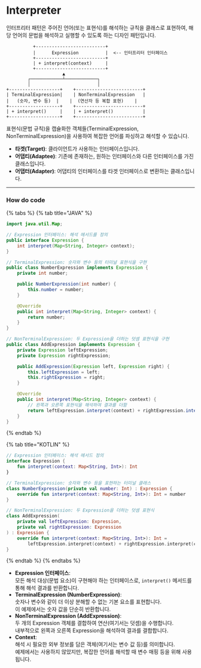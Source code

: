 # Interpreter

인터프리터 패턴은 주어진 언어(또는 표현식)를 해석하는 규칙을 클래스로 표현하여, 해당 언어의 문법을 해석하고 실행할 수 있도록 하는 디자인 패턴입니다.

```
          +--------------------------+
          |      Expression          |  <-- 인터프리터 인터페이스
          +--------------------------+
          | + interpret(context)     |
          +--------------------------+
                     ▲
        ┌────────────┴────────────┐
        │                         │
+-------------------+    +-------------------------+
| TerminalExpression|    | NonTerminalExpression   |
|   (숫자, 변수 등)  |    |  (연산자 등 복합 표현)    |
+-------------------+    +-------------------------+
| + interpret()     |    | + interpret()           |
+-------------------+    +-------------------------+
```

표현식(문법 규칙)을 캡슐화한 객체들(TerminalExpression, NonTerminalExpression)을 사용하여 복잡한 언어를 파싱하고 해석할 수 있습니다.

* **타겟(Target)**: 클라이언트가 사용하는 인터페이스입니다.
* **어댑티(Adaptee)**: 기존에 존재하는, 원하는 인터페이스와 다른 인터페이스를 가진 클래스입니다.
* **어댑터(Adapter)**: 어댑티의 인터페이스를 타겟 인터페이스로 변환하는 클래스입니다.

***

### How do code

{% tabs %}
{% tab title="JAVA" %}
```java
import java.util.Map;

// Expression 인터페이스: 해석 메서드를 정의
public interface Expression {
    int interpret(Map<String, Integer> context);
}

// TerminalExpression: 숫자와 변수 등의 터미널 표현식을 구현
public class NumberExpression implements Expression {
    private int number;

    public NumberExpression(int number) {
        this.number = number;
    }

    @Override
    public int interpret(Map<String, Integer> context) {
        return number;
    }
}

// NonTerminalExpression: 두 Expression을 더하는 덧셈 표현식을 구현
public class AddExpression implements Expression {
    private Expression leftExpression;
    private Expression rightExpression;

    public AddExpression(Expression left, Expression right) {
        this.leftExpression = left;
        this.rightExpression = right;
    }

    @Override
    public int interpret(Map<String, Integer> context) {
        // 왼쪽과 오른쪽 표현식을 해석하여 결과를 더함
        return leftExpression.interpret(context) + rightExpression.interpret(context);
    }
}
```
{% endtab %}

{% tab title="KOTLIN" %}
```kotlin
// Expression 인터페이스: 해석 메서드 정의
interface Expression {
    fun interpret(context: Map<String, Int>): Int
}

// TerminalExpression: 숫자와 변수 등을 표현하는 터미널 클래스
class NumberExpression(private val number: Int) : Expression {
    override fun interpret(context: Map<String, Int>): Int = number
}

// NonTerminalExpression: 두 Expression을 더하는 덧셈 표현식
class AddExpression(
    private val leftExpression: Expression,
    private val rightExpression: Expression
) : Expression {
    override fun interpret(context: Map<String, Int>): Int =
        leftExpression.interpret(context) + rightExpression.interpret(context)
}
```
{% endtab %}
{% endtabs %}

* **Expression 인터페이스**:\
  모든 해석 대상(문법 요소)이 구현해야 하는 인터페이스로, `interpret()` 메서드를 통해 해석 결과를 반환합니다.
* **TerminalExpression (NumberExpression)**:\
  숫자나 변수와 같이 더 이상 분해할 수 없는 기본 요소를 표현합니다.\
  이 예제에서는 숫자 값을 단순히 반환합니다.
* **NonTerminalExpression (AddExpression)**:\
  두 개의 Expression 객체를 결합하여 연산(여기서는 덧셈)을 수행합니다.\
  내부적으로 왼쪽과 오른쪽 Expression을 해석하여 결과를 결합합니다.
* **Context**:\
  해석 시 필요한 외부 정보를 담은 객체(여기서는 변수 값 등)를 의미합니다.\
  예제에서는 사용하지 않았지만, 복잡한 언어를 해석할 때 변수 매핑 등을 위해 사용됩니다.
